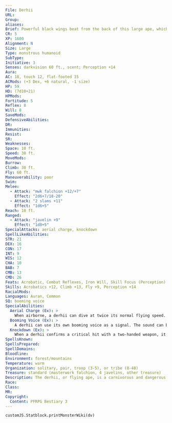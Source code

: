 ```yaml
---
File: Derhii
URL: 
Group: 
aliases: 
Brief: Powerful black wings beat from the back of this large ape, which carries a wickedly curved sword in its simian hands.
CR: 5
XP: 1600
Alignment: N
Size: Large
Type: monstrous humanoid
SubType: 
Initiative: 3
Senses: darkvision 60 ft., scent; Perception +14
Aura: 
AC: 18, touch 12, flat-footed 15
ACMods: (+3 Dex, +6 natural, -1 size)
HP: 59
HD: (7d10+21)
HPMods: 
Fortitude: 5
Reflex: 8
Will: 8
SaveMods: 
DefensiveAbilities: 
DR: 
Immunities: 
Resist: 
SR: 
Weaknesses: 
Space: 10 ft.
Speed: 30 ft.
MoveMods: 
Burrow: 
Climb: 30 ft.
Fly: 60 ft.
Maneuverability: poor
Swim: 
Melee: 
  - Attack: "mwk falchion +12/+7"
    Effect: "2d6+7/18-20"
  - Attack: "2 slams +11"
    Effect: "1d6+5"
Reach: 10 ft.
Ranged: 
  - Attack: "javelin +9"
    Effect: "1d8+5"
SpecialAttacks: aerial charge, knockdown
SpellLikeAbilities: 
STR: 21
DEX: 16
CON: 17
INT: 9
WIS: 12
CHA: 10
BAB: 7
CMB: 13
CMD: 26
Feats: Acrobatic, Combat Reflexes, Iron Will, Skill Focus (Perception)
Skills: Acrobatics +12, Climb +13, Fly +9, Perception +14
RacialMods: 
Languages: Auran, Common
SQ: booming voice
SpecialAbilities:
  Aerial Charge (Ex): >
    When airborne, a derhii can dive at twice its normal flying speed. This is the equivalent of a charge, granting a +2 bonus on the attack roll and a -2 penalty to AC.
  Booming Voice (Ex): >
    A derhii can use its own booming voice as a signal. The sound can be heard up to 12 miles away as a thrumming in the air that conveys 20 words of information in 5 minutes.
  Knockdown (Ex): >
    When a derhii confirms a critical hit with a two-handed weapon, it has a chance to knock an opponent prone in addition to the damage dealt by the critical hit. If the derhii's confirmation roll exceeds its opponent's CMD, the opponent is knocked prone as if from the trip combat maneuver. This does not provoke an attack of opportunity, nor can the derhii be tripped if the confirmation roll fails to exceed the CMD.
SpellsKnown: 
SpellsPrepared: 
SpellDomains: 
Bloodline: 
Environment: forest/mountains
Temperature: warm
Organization: solitary, pair, troop (3-5), or tribe (8-48)
Treasure: standard (masterwork falchion, 4 javelins, other treasure)
Description: The derhii, or flying ape, is a carnivorous and dangerous form of the gentler earthbound ape. Derhii resemble gorillas with the enormous black-and-gray wings of buzzards or vultures. They stand 9 feet tall and weigh 400 pounds.  Derhii form relatively small groupings known as troops, which usually consist of a single adult male, several adult females, and their offspring. Occasionally, multiple males or females band together in single-gender troops with no young, but such groupings are usually formed for a specific purpose, such as hunting, raiding, or war, and break up when they have fulfilled that purpose. Multiple troops of derhii form large primitive tribes, usually under the rule of a single powerful chieftain.  Derhii often roost in jungle canopies and in cliff dwellings, preferring nests woven in tall trees or cliff-side caves high above ground level. From these roosts, derhii sometimes demand tribute from lesser apes, while allying themselves with even more powerful flying creatures, such as dragons or dragonnes. Occasionally, derhii can be found inhabiting crumbling and overgrown ruins hidden deep in the jungle.  Derhii are carnivorous by nature and hunters by preference, attacking prey from high above with javelins thrown from their powerful arms before descending to finish things off with their blades, but when meat is scarce, they eat fruits and roots or whatever else they can forage.
Race: 
Class: 
MR: 
Copyright:
  Content: PFRPG Bestiary 3
---
```

```dataviewjs
customJS.Statblock.printMonsterWiki(dv)
```
